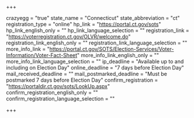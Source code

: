 +++

crazyegg = "true"
state_name = "Connecticut"
state_abbreviation = "ct"
registration_type = "online"
hp_link = "https://portal.ct.gov/sots"
hp_link_english_only = ""
hp_link_language_selection = ""
registration_link = "https://voterregistration.ct.gov/OLVR/welcome.do"
registration_link_english_only = ""
registration_link_language_selection = ""
more_info_link = "https://portal.ct.gov/SOTS/Election-Services/Voter-Information/Voter-Fact-Sheet"
more_info_link_english_only = ""
more_info_link_language_selection = ""
ip_deadline = "Available up to and including on Election Day"
online_deadline = "7 days before Election Day"
mail_received_deadline = ""
mail_postmarked_deadline = "Must be postmarked 7 days before Election Day"
confirm_registration = "https://portaldir.ct.gov/sots/LookUp.aspx"
confirm_registration_english_only = ""
confirm_registration_language_selection = ""

+++